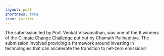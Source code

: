 ```yaml
---
layout: post
shortnews: true
icon: twitter
---
```


The submission led by Prof. Venkat Viswanathan, was one of the 8 winners of the [Climate Change Challenge][1] put out by Chamath Palihapitiya. The submission involved providing a framework around investing in technologies that can accelerate the transition to net-zero emissions!

[1]: https://twitter.com/chamath/status/1403472499522686976?s=20
